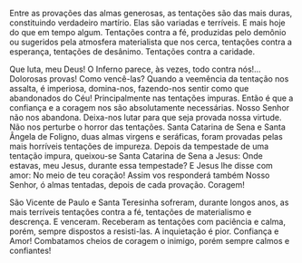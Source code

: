 Entre as provações das almas generosas, as tentações são das mais duras, constituindo verdadeiro martírio. Elas são variadas e terríveis. E mais hoje do que em tempo algum. Tentações contra a fé, produzidas pelo demônio ou sugeridos pela atmosfera materialista que nos cerca, tentações contra a esperança, tentações de desânimo. Tentações contra a caridade.

Que luta, meu Deus! O Inferno parece, às vezes, todo contra nós!\... Dolorosas provas! Como vencê-las? Quando a veemência da tentação nos assalta, é imperiosa, domina-nos, fazendo-nos sentir como que abandonados do Céu! Principalmente nas tentações impuras. Então é que a confiança e a coragem nos são absolutamente necessárias. Nosso Senhor não nos abandona. Deixa-nos lutar para que seja provada nossa virtude. Não nos perturbe o horror das tentações. Santa Catarina de Sena e Santa Ângela de Foligno, duas almas virgens e seráficas, foram provadas pelas mais horríveis tentações de impureza. Depois da tempestade de uma tentação impura, queixou-se Santa Catarina de Sena a Jesus: Onde estavas, meu Jesus, durante essa tempestade? E Jesus lhe disse com amor: No meio de teu coração! Assim vos responderá também Nosso Senhor, ó almas tentadas, depois de cada provação. Coragem!

São Vicente de Paulo e Santa Teresinha sofreram, durante longos anos, as mais terríveis tentações contra a fé, tentações de materialismo e descrença. E venceram. Receberam as tentações com paciência e calma, porém, sempre dispostos a resisti-las. A inquietação é pior. Confiança e Amor! Combatamos cheios de coragem o inimigo, porém sempre calmos e confiantes!